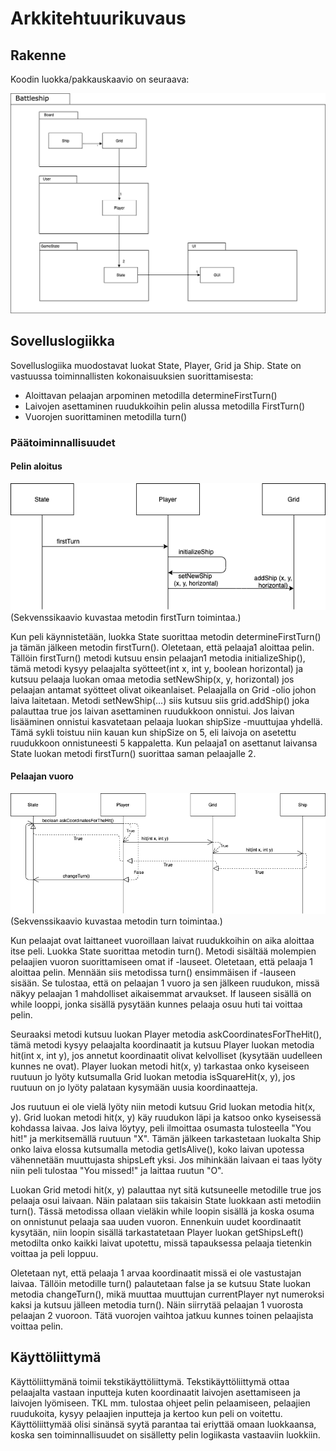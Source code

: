 # Arkkitehtuurikuvaus

## Rakenne

Koodin luokka/pakkauskaavio on seuraava: 

<img src = "https://github.com/Maijjay/ot-harjoitustyo/blob/master/dokumentointi/kuvat/Battleship%20package%20diagram.png">

## Sovelluslogiikka

Sovelluslogiika muodostavat luokat State, Player, Grid ja Ship. 
State on vastuussa toiminnallisten kokonaisuuksien suorittamisesta:
  * Aloittavan pelaajan arpominen metodilla determineFirstTurn()
  * Laivojen asettaminen ruudukkoihin pelin alussa metodilla FirstTurn()
  * Vuorojen suorittaminen metodilla turn()

### Päätoiminnallisuudet

#### Pelin aloitus

<img src = "https://github.com/Maijjay/ot-harjoitustyo/blob/master/dokumentointi/kuvat/LaivojenAsettaminen.png">
(Sekvenssikaavio kuvastaa metodin firstTurn toimintaa.)


Kun peli käynnistetään, luokka State suorittaa metodin determineFirstTurn() ja tämän jälkeen metodin firstTurn(). Oletetaan, että pelaaja1 aloittaa pelin. Tällöin firstTurn() metodi kutsuu ensin pelaajan1 metodia initializeShip(), tämä metodi kysyy pelaajalta syötteet(int x, int y, boolean horizontal) ja kutsuu pelaaja luokan omaa metodia setNewShip(x, y, horizontal) jos pelaajan antamat syötteet olivat oikeanlaiset. Pelaajalla on Grid -olio johon laiva laitetaan. Metodi setNewShip(...) siis kutsuu siis grid.addShip() joka palauttaa true jos laivan asettaminen ruudukkoon onnistui. Jos laivan lisääminen onnistui kasvatetaan pelaaja luokan shipSize -muuttujaa yhdellä. Tämä sykli toistuu niin kauan kun shipSize on 5, eli laivoja on asetettu ruudukkoon onnistuneesti 5 kappaletta. Kun pelaaja1 on asettanut laivansa State luokan metodi firstTurn() suorittaa saman pelaajalle 2.

#### Pelaajan vuoro
<img src = "https://github.com/Maijjay/ot-harjoitustyo/blob/master/dokumentointi/kuvat/Vuoro.png">
(Sekvenssikaavio kuvastaa metodin turn toimintaa.)

Kun pelaajat ovat laittaneet vuoroillaan laivat ruudukkoihin on aika aloittaa itse peli. Luokka State suorittaa metodin turn(). Metodi sisältää molempien pelaajien vuoron suorittamiseen omat if -lauseet. Oletetaan, että pelaaja 1 aloittaa pelin. Mennään siis metodissa turn() ensimmäisen if -lauseen sisään. Se tulostaa, että on pelaajan 1 vuoro ja sen jälkeen ruudukon, missä näkyy pelaajan 1 mahdolliset aikaisemmat arvaukset. If lauseen sisällä on while looppi, jonka sisällä pysytään kunnes pelaaja osuu huti tai voittaa pelin.
  
  Seuraaksi metodi kutsuu luokan Player metodia askCoordinatesForTheHit(), tämä metodi kysyy pelaajalta koordinaatit ja kutsuu Player luokan metodia hit(int x, int y), jos annetut koordinaatit olivat kelvolliset (kysytään uudelleen kunnes ne ovat). Player luokan metodi hit(x, y) tarkastaa onko kyseiseen ruutuun jo lyöty kutsumalla Grid luokan metodia isSquareHit(x, y), jos ruutuun on jo lyöty palataan kysymään uusia koordinaatteja. 
   
   Jos ruutuun ei ole vielä lyöty niin metodi kutsuu Grid luokan metodia hit(x, y). Grid luokan metodi hit(x, y) käy ruudukon läpi ja katsoo onko kyseisessä kohdassa laivaa. Jos laiva löytyy, peli ilmoittaa osumasta tulosteella "You hit!" ja merkitsemällä ruutuun "X". Tämän jälkeen tarkastetaan luokalta Ship onko laiva elossa kutsumalla metodia getIsAlive(), koko laivan upotessa vähennetään muuttujasta shipsLeft yksi. Jos mihinkään laivaan ei taas lyöty niin peli tulostaa "You missed!" ja laittaa ruutun "O". 
   
   Luokan Grid metodi hit(x, y) palauttaa nyt sitä kutsuneelle metodille true jos pelaaja osui laivaan. Näin palataan siis takaisin State luokkaan asti metodiin turn(). Tässä metodissa ollaan vieläkin while loopin sisällä ja koska osuma on onnistunut pelaaja saa uuden vuoron. Ennenkuin uudet koordinaatit kysytään, niin loopin sisällä tarkastatetaan Player luokan getShipsLeft() metodilta onko kaikki laivat upotettu, missä tapauksessa pelaaja tietenkin voittaa ja peli loppuu.
   
   Oletetaan nyt, että pelaaja 1 arvaa koordinaatit missä ei ole vastustajan laivaa. Tällöin metodille turn() palautetaan false ja se kutsuu State luokan metodia changeTurn(), mikä muuttaa muuttujan currentPlayer nyt numeroksi kaksi ja kutsuu jälleen metodia turn(). Näin siirrytää pelaajan 1 vuorosta pelaajan 2 vuoroon. Tätä vuorojen vaihtoa jatkuu kunnes toinen pelaajista voittaa pelin.

## Käyttöliittymä

Käyttöliittymänä toimii tekstikäyttöliittymä. Tekstikäyttöliittymä ottaa pelaajalta vastaan inputteja kuten koordinaatit laivojen asettamiseen ja laivojen lyömiseen. TKL mm. tulostaa ohjeet pelin pelaamiseen, pelaajien ruudukoita, kysyy pelaajien inputteja ja kertoo kun peli on voitettu. Käyttöliittymää olisi sinänsä syytä parantaa tai eriyttää omaan luokkaansa, koska sen toiminnallisuudet on sisälletty pelin logiikasta vastaaviin luokkiin.




